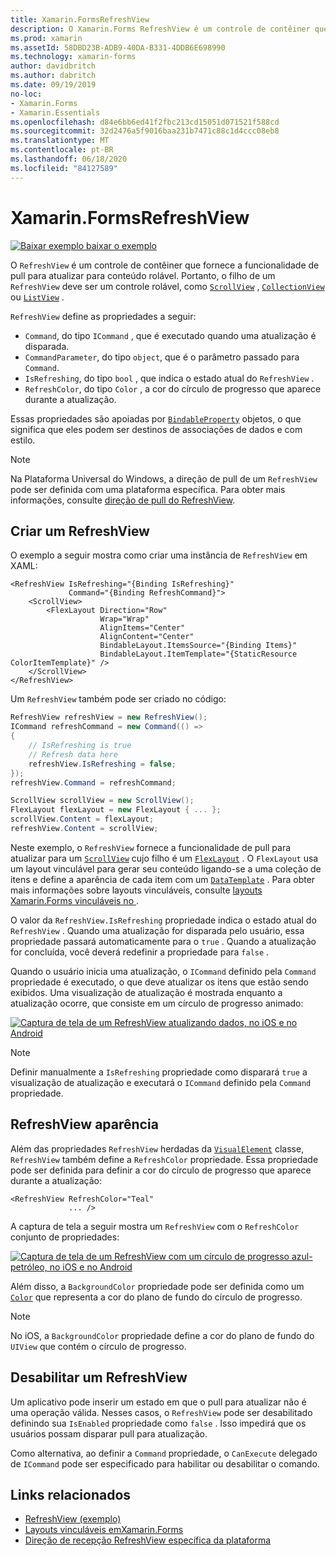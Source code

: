 ```yaml
---
title: Xamarin.FormsRefreshView
description: O Xamarin.Forms RefreshView é um controle de contêiner que fornece a funcionalidade de pull para atualizar para conteúdo rolável.
ms.prod: xamarin
ms.assetId: 58DBD23B-ADB9-40DA-B331-4DDB6E698990
ms.technology: xamarin-forms
author: davidbritch
ms.author: dabritch
ms.date: 09/19/2019
no-loc:
- Xamarin.Forms
- Xamarin.Essentials
ms.openlocfilehash: d84e6bb6ed41f2fbc213cd15051d071521f588cd
ms.sourcegitcommit: 32d2476a5f9016baa231b7471c88c1d4ccc08eb8
ms.translationtype: MT
ms.contentlocale: pt-BR
ms.lasthandoff: 06/18/2020
ms.locfileid: "84127589"
---
```

# <a name="xamarinforms-refreshview"></a>Xamarin.FormsRefreshView

[![Baixar exemplo ](~/media/shared/download.png) baixar o exemplo](https://docs.microsoft.com/samples/xamarin/xamarin-forms-samples/userinterface-refreshviewdemo/)

O `RefreshView` é um controle de contêiner que fornece a funcionalidade de pull para atualizar para conteúdo rolável. Portanto, o filho de um `RefreshView` deve ser um controle rolável, como [`ScrollView`](xref:Xamarin.Forms.ScrollView) , [`CollectionView`](xref:Xamarin.Forms.CollectionView) ou [`ListView`](xref:Xamarin.Forms.ListView) .

`RefreshView` define as propriedades a seguir:

- `Command`, do tipo `ICommand` , que é executado quando uma atualização é disparada.
- `CommandParameter`, do tipo `object`, que é o parâmetro passado para `Command`.
- `IsRefreshing`, do tipo `bool` , que indica o estado atual do `RefreshView` .
- `RefreshColor`, do tipo `Color` , a cor do círculo de progresso que aparece durante a atualização.

Essas propriedades são apoiadas por [`BindableProperty`](xref:Xamarin.Forms.BindableProperty) objetos, o que significa que eles podem ser destinos de associações de dados e com estilo.

> [!NOTE]
> Na Plataforma Universal do Windows, a direção de pull de um `RefreshView` pode ser definida com uma plataforma específica. Para obter mais informações, consulte [direção de pull do RefreshView](~/xamarin-forms/platform/windows/refreshview-pulldirection.md).

## <a name="create-a-refreshview"></a>Criar um RefreshView

O exemplo a seguir mostra como criar uma instância de `RefreshView` em XAML:

```xaml
<RefreshView IsRefreshing="{Binding IsRefreshing}"
             Command="{Binding RefreshCommand}">
    <ScrollView>
        <FlexLayout Direction="Row"
                    Wrap="Wrap"
                    AlignItems="Center"
                    AlignContent="Center"
                    BindableLayout.ItemsSource="{Binding Items}"
                    BindableLayout.ItemTemplate="{StaticResource ColorItemTemplate}" />
    </ScrollView>
</RefreshView>
```

Um `RefreshView` também pode ser criado no código:

```csharp
RefreshView refreshView = new RefreshView();
ICommand refreshCommand = new Command(() =>
{
    // IsRefreshing is true
    // Refresh data here
    refreshView.IsRefreshing = false;
});
refreshView.Command = refreshCommand;

ScrollView scrollView = new ScrollView();
FlexLayout flexLayout = new FlexLayout { ... };
scrollView.Content = flexLayout;
refreshView.Content = scrollView;
```

Neste exemplo, o `RefreshView` fornece a funcionalidade de pull para atualizar para um [`ScrollView`](xref:Xamarin.Forms.ScrollView) cujo filho é um [`FlexLayout`](xref:Xamarin.Forms.FlexLayout) . O `FlexLayout` usa um layout vinculável para gerar seu conteúdo ligando-se a uma coleção de itens e define a aparência de cada item com um [`DataTemplate`](xref:Xamarin.Forms.DataTemplate) . Para obter mais informações sobre layouts vinculáveis, consulte [layouts Xamarin.Forms vinculáveis no ](~/xamarin-forms/user-interface/layouts/bindable-layouts.md).

O valor da `RefreshView.IsRefreshing` propriedade indica o estado atual do `RefreshView` . Quando uma atualização for disparada pelo usuário, essa propriedade passará automaticamente para o `true` . Quando a atualização for concluída, você deverá redefinir a propriedade para `false` .

Quando o usuário inicia uma atualização, o `ICommand` definido pela `Command` propriedade é executado, o que deve atualizar os itens que estão sendo exibidos. Uma visualização de atualização é mostrada enquanto a atualização ocorre, que consiste em um círculo de progresso animado:

[![Captura de tela de um RefreshView atualizando dados, no iOS e no Android](refreshview-images/default-progress-circle.png "RefreshView atualizando dados")](refreshview-images/default-progress-circle-large.png#lightbox "RefreshView atualizando dados")

> [!NOTE]
> Definir manualmente a `IsRefreshing` propriedade como disparará `true` a visualização de atualização e executará o `ICommand` definido pela `Command` propriedade.

## <a name="refreshview-appearance"></a>RefreshView aparência

Além das propriedades `RefreshView` herdadas da [`VisualElement`](xref:Xamarin.Forms.VisualElement) classe, `RefreshView` também define a `RefreshColor` propriedade. Essa propriedade pode ser definida para definir a cor do círculo de progresso que aparece durante a atualização:

```xaml
<RefreshView RefreshColor="Teal"
             ... />
```

A captura de tela a seguir mostra um `RefreshView` com o `RefreshColor` conjunto de propriedades:

[![Captura de tela de um RefreshView com um círculo de progresso azul-petróleo, no iOS e no Android](refreshview-images/teal-progress-circle.png "RefreshView com um círculo de progresso azul-petróleo")](refreshview-images/teal-progress-circle-large.png#lightbox "RefreshView com um círculo de progresso azul-petróleo")

Além disso, a `BackgroundColor` propriedade pode ser definida como um [`Color`](xref:Xamarin.Forms.Color) que representa a cor do plano de fundo do círculo de progresso.

> [!NOTE]
> No iOS, a `BackgroundColor` propriedade define a cor do plano de fundo do `UIView` que contém o círculo de progresso.

## <a name="disable-a-refreshview"></a>Desabilitar um RefreshView

Um aplicativo pode inserir um estado em que o pull para atualizar não é uma operação válida. Nesses casos, o `RefreshView` pode ser desabilitado definindo sua `IsEnabled` propriedade como `false` . Isso impedirá que os usuários possam disparar pull para atualização.

Como alternativa, ao definir a `Command` propriedade, o `CanExecute` delegado de `ICommand` pode ser especificado para habilitar ou desabilitar o comando.

## <a name="related-links"></a>Links relacionados

- [RefreshView (exemplo)](https://docs.microsoft.com/samples/xamarin/xamarin-forms-samples/userinterface-refreshviewdemo/)
- [Layouts vinculáveis emXamarin.Forms](~/xamarin-forms/user-interface/layouts/bindable-layouts.md)
- [Direção de recepção RefreshView específica da plataforma](~/xamarin-forms/platform/windows/refreshview-pulldirection.md)
